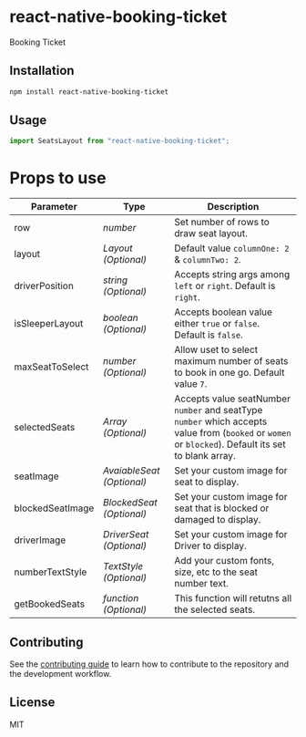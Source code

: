 # react-native-booking-ticket

Booking Ticket

## Installation

```sh
npm install react-native-booking-ticket
```

## Usage

```js
import SeatsLayout from "react-native-booking-ticket";
```
# Props to use
| Parameter | Type | Description |
| ------    | ------ | ------ |
| row | _number_ | Set number of rows to draw seat layout. |
| layout | _Layout (Optional)_ | Default value `columnOne: 2` & `columnTwo: 2`. |
| driverPosition | _string (Optional)_ | Accepts string args among `left` or `right`. Default is `right`. |
| isSleeperLayout | _boolean (Optional)_ | Accepts boolean value either `true` or `false`. Default is `false`. |
| maxSeatToSelect | _number (Optional)_ | Allow uset to select maximum number of seats to book in one go. Default value `7`. |
| selectedSeats | _Array<SelectedSeats> (Optional)_ | Accepts value seatNumber `number` and seatType `number` which accepts value from (`booked` or `women` or `blocked`). Default its set to blank array. |
| seatImage | _AvaiableSeat (Optional)_ | Set your custom image for seat to display. |
| blockedSeatImage | _BlockedSeat (Optional)_ | Set your custom image for seat that is blocked or damaged to display. |
| driverImage | _DriverSeat (Optional)_ | Set your custom image for Driver to display. |
| numberTextStyle | _TextStyle (Optional)_ | Add your custom fonts, size, etc to the seat number text.|
| getBookedSeats | _function (Optional)_ | This function will retutns all the selected seats.|
## Contributing

See the [contributing guide](CONTRIBUTING.md) to learn how to contribute to the repository and the development workflow.

## License

MIT
